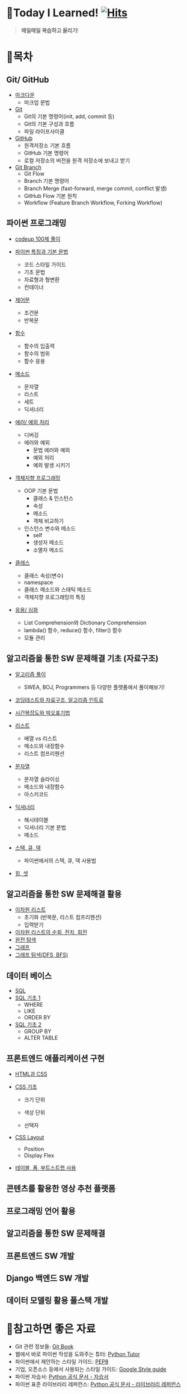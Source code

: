 # 📝Today I Learned! [![Hits](https://hits.seeyoufarm.com/api/count/incr/badge.svg?url=https%3A%2F%2Fgithub.com%2Fpsun0610&count_bg=%23FFACC5&title_bg=%2338B2D2C7&icon=&icon_color=%23E7E7E7&title=TIL&edge_flat=false)](https://hits.seeyoufarm.com)

> **매일매일 복습하고 올리기**!

# 📁목차
## Git/ GitHub

  - [마크다운](https://github.com/psun0610/TIL/blob/master/01_Markdown/%EB%A7%88%ED%81%AC%EB%8B%A4%EC%9A%B4.md)
    - 마크업 문법
  - [Git](https://github.com/psun0610/TIL/blob/master/02_Git/Git.md)
    - Git의 기본 명령어(init, add, commit 등)
    - Git의 기본 구성과 흐름
    - 파일 라이프사이클
  - [GitHub](https://github.com/psun0610/TIL/blob/master/02_Git/GitHub.md)
    - 원격저장소 기본 흐름
    - GitHub 기본 명령어
    - 로컬 저장소의 버전을 원격 저장소에 보내고 받기
  - [Git Branch](https://github.com/psun0610/TIL/blob/master/02_Git/Git_Branch.md)
    - Git Flow
    - Branch 기본 명령어
    - Branch Merge (fast-forward, merge commit, conflict 발생)
    - GitHub Flow 기본 원칙
    - Workflow (Feature Branch Workflow, Forking Workflow)

## 파이썬 프로그래밍

  - [codeup 100제 풀이](https://github.com/psun0610/TIL/tree/master/Python/codeup)
  - [파이썬 특징과 기본 문법](https://github.com/psun0610/TIL/blob/master/03_Python/Python1_%EA%B8%B0%EC%B4%88.md)
    - 코드 스타일 가이드
    - 기초 문법
    - 자료형과 형변환
    - 컨테이너

  - [제어문](https://github.com/psun0610/TIL/blob/master/03_Python/Python2_%EC%A0%9C%EC%96%B4%EB%AC%B8.md)
    - 조건문
    - 반복문

  - [함수](https://github.com/psun0610/TIL/blob/master/03_Python/Python3_%ED%95%A8%EC%88%98.md)
    - 함수의 입출력
    - 함수의 범위
    - 함수 응용

  - [메소드](https://github.com/psun0610/TIL/blob/master/03_Python/Python4_%EB%A9%94%EC%86%8C%EB%93%9C.md)
      - 문자열
      - 리스트
      - 세트
      - 딕셔너리

  - [에러/ 예외 처리](https://github.com/psun0610/TIL/blob/master/03_Python/Python5_%EC%97%90%EB%9F%AC_%EC%98%88%EC%99%B8%EC%B2%98%EB%A6%AC.md)
      - 디버깅
      - 에러와 예외
          - 문법 에러와 예외
          - 예외 처리
          - 예외 발생 시키기

  - [객체지향 프로그래밍](https://github.com/psun0610/TIL/blob/master/03_Python/Python6_%EA%B0%9D%EC%B2%B4%EC%A7%80%ED%96%A5.md)
      - OOP 기본 문법
          - 클래스 & 인스턴스
          - 속성
          - 메소드
          - 객체 비교하기
      - 인스턴스 변수와 메소드
          - self
          - 생성자 메소드
          - 소멸자 메소드

  - [클래스](https://github.com/psun0610/TIL/blob/master/03_Python/Python7_%ED%81%B4%EB%9E%98%EC%8A%A4.md)
      - 클래스 속성(변수)
      - namespace
      - 클래스 메소드와 스태틱 메소드
      - 객체지향 프로그래밍의 특징

  - [응용/ 심화](https://github.com/psun0610/TIL/blob/master/03_Python/Python8_%EC%9D%91%EC%9A%A9%2C%EC%8B%AC%ED%99%94.md)
      - List Comprehension와 Dictionary Comprehension
      - lambda() 함수, reduce() 함수, filter() 함수
      - 모듈 관리

## 알고리즘을 통한 SW 문제해결 기초 (자료구조)
- [알고리즘 풀이](https://github.com/psun0610/TIL/tree/master/Algorithm_Practice)
    - SWEA, BOJ, Programmers 등 다양한 플랫폼에서 풀이해보기!

- [코딩테스트와 자료구조, 알고리즘 인트로](https://github.com/psun0610/TIL/blob/master/04_DataStructure/%EC%9E%90%EB%A3%8C%EA%B5%AC%EC%A1%B01_%EC%BD%94%EB%94%A9%ED%85%8C%EC%8A%A4%ED%8A%B8.md)

- [시간복잡도와 빅오표기법](https://github.com/psun0610/TIL/blob/master/04_DataStructure/%EC%9E%90%EB%A3%8C%EA%B5%AC%EC%A1%B02-1_%EC%8B%9C%EA%B0%84%EB%B3%B5%EC%9E%A1%EB%8F%84%EC%99%80_%EB%B9%85%EC%98%A4%ED%91%9C%EA%B8%B0%EB%B2%95.md.md)

- [리스트](https://github.com/psun0610/TIL/blob/master/04_DataStructure/%EC%9E%90%EB%A3%8C%EA%B5%AC%EC%A1%B02-2_%EB%A6%AC%EC%8A%A4%ED%8A%B8.md)
    - 배열 vs 리스트
    - 메소드와 내장함수
    - 리스트 컴프리헨션

- [문자열](https://github.com/psun0610/TIL/blob/master/04_DataStructure/%EC%9E%90%EB%A3%8C%EA%B5%AC%EC%A1%B03_%EB%AC%B8%EC%9E%90%EC%97%B4.md)
    - 문자열 슬라이싱
    - 메소드와 내장함수
    - 아스키코드

- [딕셔너리](https://github.com/psun0610/TIL/blob/master/04_DataStructure/%EC%9E%90%EB%A3%8C%EA%B5%AC%EC%A1%B04_%EB%94%95%EC%85%94%EB%84%88%EB%A6%AC.md)
    - 해시테이블
    - 딕셔너리 기본 문법
    - 메소드

- [스택, 큐, 덱](https://github.com/psun0610/TIL/blob/master/04_DataStructure/%EC%9E%90%EB%A3%8C%EA%B5%AC%EC%A1%B05_%EC%8A%A4%ED%83%9D_%ED%81%90.md)
    - 파이썬에서의 스택, 큐, 덱 사용법

- [힙, 셋](https://github.com/psun0610/TIL/blob/master/04_DataStructure/%EC%9E%90%EB%A3%8C%EA%B5%AC%EC%A1%B06_%ED%9E%99_%EC%85%8B.md)

## 알고리즘을 통한 SW 문제해결 활용
- [이차원 리스트](https://github.com/psun0610/TIL/blob/master/05_Algorithm/%EC%95%8C%EA%B3%A0%EB%A6%AC%EC%A6%981_%EC%9D%B4%EC%B0%A8%EC%9B%90%EB%A6%AC%EC%8A%A4%ED%8A%B8.md)
    - 초기화 (반복문, 리스트 컴프리헨션)
    - 입력받기
- [이차원 리스트의 순회, 전치, 회전](https://github.com/psun0610/TIL/blob/master/05_Algorithm/%EC%95%8C%EA%B3%A0%EB%A6%AC%EC%A6%982_%EC%9D%B4%EC%B0%A8%EC%9B%90%EB%A6%AC%EC%8A%A4%ED%8A%B8_%EC%88%9C%ED%9A%8C_%EC%A0%84%EC%B9%98_%ED%9A%8C%EC%A0%84.md)
- [완전 탐색](https://github.com/psun0610/TIL/blob/master/05_Algorithm/%EC%95%8C%EA%B3%A0%EB%A6%AC%EC%A6%983_%EC%99%84%EC%A0%84%ED%83%90%EC%83%891.md)
- [그래프](https://github.com/psun0610/TIL/blob/master/05_Algorithm/%EC%95%8C%EA%B3%A0%EB%A6%AC%EC%A6%984_%EA%B7%B8%EB%9E%98%ED%94%84.md)
- [그래프 탐색(DFS, BFS)](https://github.com/psun0610/TIL/blob/master/05_Algorithm/%EC%95%8C%EA%B3%A0%EB%A6%AC%EC%A6%985_%EA%B7%B8%EB%9E%98%ED%94%84%ED%83%90%EC%83%89(DFS_BFS).md)



## 데이터 베이스

- [SQL](https://github.com/psun0610/TIL/blob/master/06_Database/%EB%8D%B0%EC%9D%B4%ED%84%B0%EB%B2%A0%EC%9D%B4%EC%8A%A41_SQL.md)
- [SQL 기초 1](https://github.com/psun0610/TIL/blob/master/06_Database/%EB%8D%B0%EC%9D%B4%ED%84%B0%EB%B2%A0%EC%9D%B4%EC%8A%A42_where_like_order_by.md)
  - WHERE
  - LIKE
  - ORDER BY
- [SQL 기초 2](https://github.com/psun0610/TIL/blob/master/06_Database/%EB%8D%B0%EC%9D%B4%ED%84%B0%EB%B2%A0%EC%9D%B4%EC%8A%A43_group_by_alter_table.md)
  - GROUP BY
  - ALTER TABLE

## 프론트엔드 애플리케이션 구현

- [HTML과 CSS](https://github.com/psun0610/TIL/blob/master/07_Web/%EC%9B%B91_HTML%EA%B3%BC_CSS.md)

- [CSS 기초](https://github.com/psun0610/TIL/blob/master/07_Web/%EC%9B%B92_css%EA%B8%B0%EC%B4%88.md)

  - 크기 단위
  - 색상 단위

  - 선택자

- [CSS Layout](https://github.com/psun0610/TIL/blob/master/07_Web/%EC%9B%B93_CSS_Layout.md)

  - Position
  - Display Flex

- [테이블, 폼, 부트스트랩 사용](https://github.com/psun0610/TIL/blob/master/07_Web/%EC%9B%B95_table_form_bootstrap.md)



## 콘텐츠를 활용한 영상 추천 플랫폼

## 프로그래밍 언어 활용

## 알고리즘을 통한 SW 문제해결

## 프론트엔드 SW 개발

## Django 백엔드 SW 개발

## 데이터 모델링 활용 풀스택 개발



# 🧷참고하면 좋은 자료

- Git 관련 정보들: [Git Book](https://git-scm.com/book/ko/v2)
- 웹에서 바로 파이썬 작성을 도와주는 튜터: [Python Tutor](https://pythontutor.com/)
- 파이썬에서 제안하는 스타일 가이드: [PEP8](https://www.python.org/dev/peps/pep-0008/) 
- 기업, 오픈소스 등에서 사용되는 스타일 가이드: [Google Style guide](https://google.github.io/styleguide/pyguide.html)
- 파이썬 자습서: [Python 공식 문서 - 자습서](https://docs.python.org/ko/3/tutorial/index.html)
- 파이썬 표준 라이브러리 레퍼런스: [Python 공식 문서 - 라이브러리 레퍼런스](https://docs.python.org/ko/3/library/index.html)




